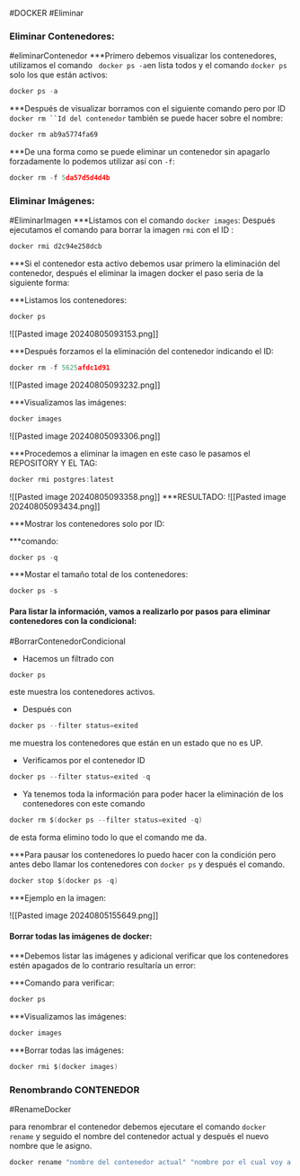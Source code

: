 #DOCKER #Eliminar
### Eliminar  Contenedores:
#eliminarContenedor
***Primero debemos visualizar los contenedores, utilizamos el comando ` docker ps -a`en lista todos  y el comando `docker ps` solo los que están activos:

```c
docker ps -a
```

***Después de visualizar borramos con el siguiente comando pero por ID `docker rm ``Id del contenedor` también se puede hacer sobre el nombre:

```C
docker rm ab9a5774fa69
```

***De una forma como se puede eliminar un contenedor sin apagarlo forzadamente lo podemos utilizar así con `-f`:

```c
docker rm -f 5da57d5d4d4b
```

### Eliminar Imágenes:
#EliminarImagen
***Listamos con el comando `docker images`:
Después ejecutamos el comando para borrar  la imagen `rmi` con el ID :
```c
docker rmi d2c94e258dcb
```

***Si el contenedor esta activo debemos usar primero la eliminación del contenedor, después el eliminar la imagen docker el paso seria de la siguiente forma:

***Listamos los contenedores:
```c
docker ps
```

![[Pasted image 20240805093153.png]]


***Después forzamos el la eliminación del contenedor indicando el ID:

```c
docker rm -f 5625afdc1d91
```
![[Pasted image 20240805093232.png]]


***Visualizamos las imágenes:

```c
docker images
```

![[Pasted image 20240805093306.png]]


***Procedemos a eliminar la imagen en este caso le pasamos el  REPOSITORY Y EL TAG:

```c
docker rmi postgres:latest
```

![[Pasted image 20240805093358.png]]
***RESULTADO:
![[Pasted image 20240805093434.png]]

***Mostrar los contenedores solo por ID:

***comando:
```C
docker ps -q
```

***Mostar el tamaño total de los contenedores:

```c
docker ps -s
```

#### Para listar la información, vamos a realizarlo por pasos para eliminar contenedores con la condicional:
#BorrarContenedorCondicional

 * Hacemos un filtrado con
 ```c 
 docker ps
 ```
 este muestra los contenedores activos.
 * Después  con 
 ```c 
 docker ps --filter status=exited 
 ``` 
 me muestra los contenedores que están en un estado  que no es UP.
 * Verificamos por el contenedor ID 
  ```c
 docker ps --filter status=exited -q
 ``` 
 * Ya tenemos toda la información para poder hacer la eliminación de los contenedores con este comando 
  ```c
  docker rm $(docker ps --filter status=exited -q)
  ```
   de esta forma elimino todo lo que el comando me da.

***Para pausar los contenedores lo puedo hacer con la condición pero antes debo llamar los contenedores con `docker ps`  y después el comando.

```c
docker stop $(docker ps -q)
```

***Ejemplo en la imagen:

![[Pasted image 20240805155649.png]]

#### Borrar todas las imágenes de docker:

***Debemos listar las imágenes y adicional verificar que los contenedores estén apagados de lo contrario resultaría un error:   

***Comando para verificar:
```c
docker ps
```

***Visualizamos las imágenes:

```c
docker images 
```

***Borrar todas las imágenes:

```c
docker rmi $(docker images)
```



### Renombrando CONTENEDOR 
#RenameDocker

para renombrar el contenedor debemos ejecutare el comando `docker rename` y seguido el nombre del contenedor  actual y después el nuevo nombre que le asigno.
```c
docker rename "nombre del contenedor actual" "nombre por el cual voy a cambiar"
```